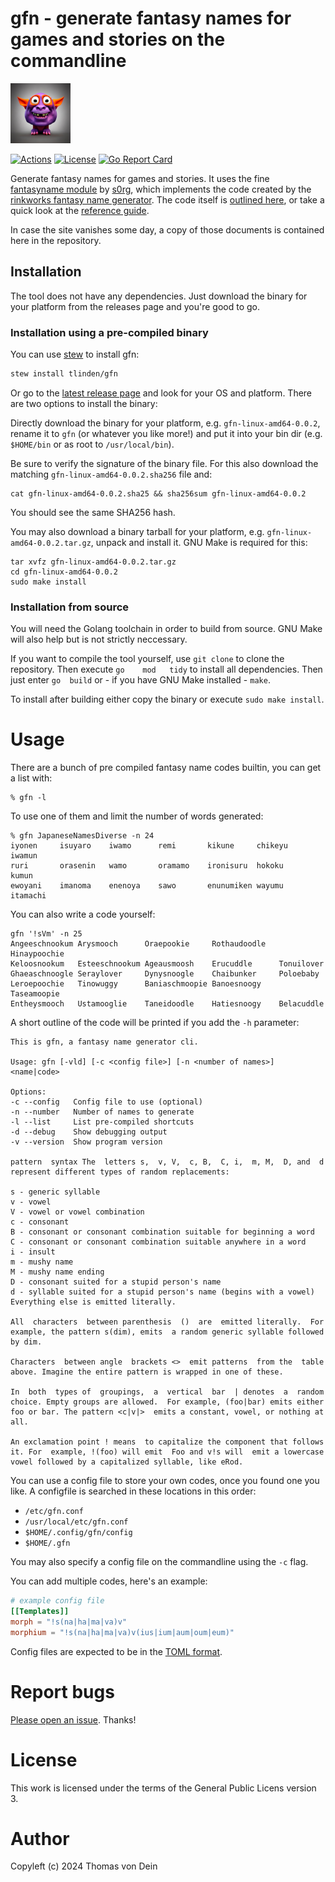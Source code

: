 # gfn - generate fantasy names for games and stories on the commandline

![Gfn Logo](https://github.com/TLINDEN/gfn/blob/main/.github/assets/logo.png)

[![Actions](https://github.com/tlinden/gfn/actions/workflows/ci.yaml/badge.svg)](https://github.com/tlinden/gfn/actions)
[![License](https://img.shields.io/badge/license-GPL-blue.svg)](https://github.com/tlinden/gfn/blob/master/LICENSE)
[![Go Report Card](https://goreportcard.com/badge/github.com/tlinden/gfn)](https://goreportcard.com/report/github.com/tlinden/gfn) 

Generate fantasy names for games and stories. It uses the fine
[fantasyname module](https://github.com/s0rg/fantasyname) by
[s0rg](https://github.com/s0rg/), which implements the code created by
the [rinkworks fantasy name
generator](http://rinkworks.com/namegen/). The code itself is
[outlined here](http://rinkworks.com/namegen/instr.shtml), or take a
quick look at the [reference
guide](http://rinkworks.com/namegen/reference.shtml).

In case the site vanishes some day, a copy of those documents is
contained here in the repository.

## Installation

The tool does not have any dependencies.  Just download the binary for
your platform from the releases page and you're good to go.

### Installation using a pre-compiled binary


You can use [stew](https://github.com/marwanhawari/stew) to install gfn:
```default
stew install tlinden/gfn
```

Or go to the [latest release page](https://github.com/TLINDEN/gfn/releases/latest)
and look for your OS and platform. There are two options to install the binary:

Directly     download     the     binary    for     your     platform,
e.g. `gfn-linux-amd64-0.0.2`, rename it to `gfn` (or whatever
you like more!)  and put it into  your bin dir (e.g. `$HOME/bin` or as
root to `/usr/local/bin`).

Be sure  to verify  the signature  of the binary  file. For  this also
download the matching `gfn-linux-amd64-0.0.2.sha256` file and:

```shell
cat gfn-linux-amd64-0.0.2.sha25 && sha256sum gfn-linux-amd64-0.0.2
```
You should see the same SHA256 hash.

You  may  also download  a  binary  tarball  for your  platform,  e.g.
`gfn-linux-amd64-0.0.2.tar.gz`,  unpack and  install it.  GNU Make  is
required for this:
   
```shell
tar xvfz gfn-linux-amd64-0.0.2.tar.gz
cd gfn-linux-amd64-0.0.2
sudo make install
```

### Installation from source

You will need the Golang toolchain  in order to build from source. GNU
Make will also help but is not strictly neccessary.

If you want to compile the tool yourself, use `git clone` to clone the
repository.   Then   execute   `go    mod   tidy`   to   install   all
dependencies. Then  just enter `go  build` or -  if you have  GNU Make
installed - `make`.

To install after building either copy the binary or execute `sudo make
install`. 

# Usage

There are a bunch of pre compiled fantasy name codes builtin, you can
get a list with: 

```shell
% gfn -l
```

To use one of them and limit the number of
words generated:

```shell
% gfn JapaneseNamesDiverse -n 24
iyonen     isuyaro    iwamo      remi       kikune     chikeyu    iwamun
ruri       orasenin   wamo       oramamo    ironisuru  hokoku     kumun
ewoyani    imanoma    enenoya    sawo       enunumiken wayumu     itamachi
```

You can also write a code yourself:

```shell
gfn '!sVm' -n 25
Angeeschnookum Arysmooch      Oraepookie     Rothaudoodle   Hinaypoochie
Keloosnookum   Esteeschnookum Ageausmoosh    Erucuddle      Tonuilover
Ghaeaschnoogle Seraylover     Dynysnoogle    Chaibunker     Poloebaby
Leroepoochie   Tinowuggy      Baniaschmoopie Banoesnoogy    Taseamoopie
Entheysmooch   Ustamooglie    Taneidoodle    Hatiesnoogy    Belacuddle 
```

A short outline of the code will be printed if you add the `-h`
parameter:
```shell
This is gfn, a fantasy name generator cli.

Usage: gfn [-vld] [-c <config file>] [-n <number of names>] <name|code>

Options:
-c --config   Config file to use (optional)
-n --number   Number of names to generate
-l --list     List pre-compiled shortcuts
-d --debug    Show debugging output
-v --version  Show program version

pattern  syntax The  letters s,  v, V,  c, B,  C, i,  m, M,  D, and  d
represent different types of random replacements:

s - generic syllable
v - vowel
V - vowel or vowel combination
c - consonant
B - consonant or consonant combination suitable for beginning a word
C - consonant or consonant combination suitable anywhere in a word
i - insult
m - mushy name
M - mushy name ending
D - consonant suited for a stupid person's name
d - syllable suited for a stupid person's name (begins with a vowel)
Everything else is emitted literally.

All  characters  between parenthesis  ()  are  emitted literally.  For
example, the pattern s(dim), emits  a random generic syllable followed
by dim.

Characters  between angle  brackets <>  emit patterns  from the  table
above. Imagine the entire pattern is wrapped in one of these.

In  both  types of  groupings,  a  vertical  bar  | denotes  a  random
choice. Empty groups are allowed.  For example, (foo|bar) emits either
foo or bar. The pattern <c|v|>  emits a constant, vowel, or nothing at
all.

An exclamation point ! means  to capitalize the component that follows
it. For  example, !(foo) will emit  Foo and v!s will  emit a lowercase
vowel followed by a capitalized syllable, like eRod.
```

You can use a config file to store your own codes, once you found one
you like. A configfile is searched in these locations in this order:

* `/etc/gfn.conf`
* `/usr/local/etc/gfn.conf`
* `$HOME/.config/gfn/config`
* `$HOME/.gfn`

You may also specify a config file on the commandline using the `-c`
flag.

You can add multiple codes, here's an example:

```toml
# example config file
[[Templates]]
morph = "!s(na|ha|ma|va)v"
morphium = "!s(na|ha|ma|va)v(ius|ium|aum|oum|eum)"
```

Config files are expected to be in the [TOML format](https://toml.io/en/).

# Report bugs

[Please open an issue](https://github.com/TLINDEN/gfn/issues). Thanks!

# License

This work is licensed under the terms of the General Public Licens
version 3.

# Author

Copyleft (c) 2024 Thomas von Dein
